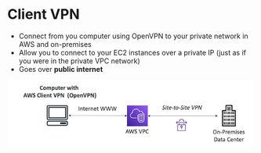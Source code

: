 # Client VPN

- Connect from you computer using OpenVPN to your private network in AWS and on-premises
- Allow you to connect to your EC2 instances over a private IP (just as if you were in the private VPC network)
- Goes over **public internet**

![Client VPN](../../images/networking/client_vpn.png)

